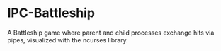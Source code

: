 # IPC-Battleship
A Battleship game where parent and child processes exchange hits via pipes, visualized with the ncurses library.
